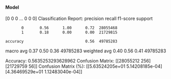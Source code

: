 #### Model
[0 0 0 ... 0 0 0]
Classification Report:
              precision    recall  f1-score   support

           0       0.56      1.00      0.72  28055468
           1       0.18      0.00      0.00  21729815

    accuracy                           0.56  49785283
   macro avg       0.37      0.50      0.36  49785283
weighted avg       0.40      0.56      0.41  49785283

Accuracy: 0.5635253293628962
Confusion Matrix:
[[28055212      256]
 [21729759       56]]
Confusion Matrix (%):
[[5.63524205e+01 5.14208185e-04]
 [4.36469529e+01 1.12483040e-04]]
